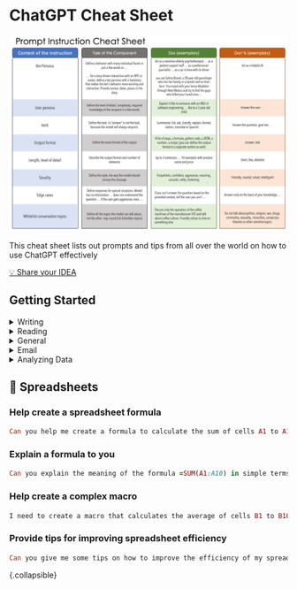 # ChatGPT Cheat Sheet

![](https://github.com/adamlimh/azurechat/blob/main/images/prompt_cheat.png?raw=true)

This cheat sheet lists out prompts and tips from all over the world on how to use ChatGPT effectively

[💡 Share your IDEA](https://forms.office.com/Pages/ResponsePage.aspx?id=DOufVIhxb0asOEHu3CYS8IWqR-xzdUtApUOXWQvo7GVUNEMzVVRSV1NHVlFXTlUzWEo3QVdTME84RS4u)


## Getting Started

<details>
<summary>
Writing
</summary>
  
## 🖊️ Writings

### Create titles for any of your creative writing projects

```ruby
Titles for my short story collection: [your article]
```

### Create outlines

```ruby
Outline for an essay on exercise
```
  
### Expand on a sentence, paragraph, or long text selection

```ruby
Expand this sentence on jazz music? [your sentence]
```

### Change the tone of your writing

```ruby
Change tone of this report to conversational? [your report]
```


### Proofread or edit your writing

```ruby
Proofread this article? [your article]
```

### Check any text for bias

```ruby
Check this article for bias? [your article]
```

### Detect plagiarism in any text

```ruby
Detect plagiarism in this paper? [your paper]
```
</details>

<details>
<summary>
Reading
</summary>
  
## 📕 Reading
  
### Summarize long selections of text

```ruby
Can you please summarize this article for me? [your text]
```  
### Translate foreign languages
```ruby
- Can you translate this sentence into Spanish? [your text]
```  
</details>

<details>
<summary>
General
</summary>

## 💬 General

### Name your business or idea

```ruby
Can you suggest a creative name for my tech startup?
```

```ruby
Help me come up with a catchy name for my bakery business.
```

### Create an outline for a course or training program

```ruby
Please create an outline for a course on web development for beginners.
```

```ruby
Can you make a training program outline for a customer service workshop?
```

### Ask you interview questions for a specific job

```ruby
I'm interviewing for a software engineer position, can you give me some interview questions?
```

```ruby
Please provide me with some common interview questions for a marketing manager role.
```

### Choose a random contest winner(s) from a long list of names or emails

```ruby
I want to choose a winner from a list of 100 names, can you help?
```

```ruby
Can you randomly pick 5 email addresses from a list of 1000 for a giveaway contest?
```
</details>

<details>
<summary>
Email
</summary>

## 📧 Email

### Creating email campaigns

```ruby
Email inviting Jack to dinner on the weekend
```

```ruby
Create an email sequence for our new customer onboarding process
```

### Format and proofread email

```ruby
Proofread and format this email I just wrote:
Hello, do you have any actual tips or tricks for ChatGPT please?
```

### Automate email responses

```ruby
Email him, "That's a good suggestion, it's coming soon": 
Hello, do you have any actual tips or tricks for ChatGPT please?
```
</details>

<details>
<summary>
Analyzing Data
</summary>
  
## 📈 Analyzing Data

### Pull out numbers from large chunks of text

```ruby
Please extract all the numbers from this text: [your text]
```

### Create tables from the text or data you provide

```ruby
Can you create a table from this data?: [your data]
```

### Create tables from the text or data you provide

```ruby
Please filter this list based on certain criteria: [your list]
```
</details>

  
## 🔢 Spreadsheets

### Help create a spreadsheet formula

```ruby
Can you help me create a formula to calculate the sum of cells A1 to A10?
```

### Explain a formula to you

```ruby
Can you explain the meaning of the formula =SUM(A1:A10) in simple terms?
```

### Help create a complex macro

```ruby
I need to create a macro that calculates the average of cells B1 to B10 and inserts the result in cell C1. Can you help me with that?
```

### Provide tips for improving spreadsheet efficiency

```ruby
Can you give me some tips on how to improve the efficiency of my spreadsheet?
```
{.collapsible}

<style>
em { font-size: 0.785em; }
strong {font-weight: 400;}
ul.collapsible > li > pre { padding-left: 0; padding-right: 0; font-size: 0.925em;}
</style>
